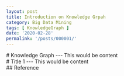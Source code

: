 ```yaml
---
layout: post
title: Introduction on Knowledge Grpah
category: Big Data Mining
tags: [ KnowledgeGraph ]
date: '2020-02-28'
permalink: '/posts/000001/'
---
```


<div id="Definition"></div>
# Knowledge Graph
---
This would be content
<!-- more -->

<div id="Title 1"></div>
# Title 1
---
This would be content

<div id="Reference"></div>
## Reference
